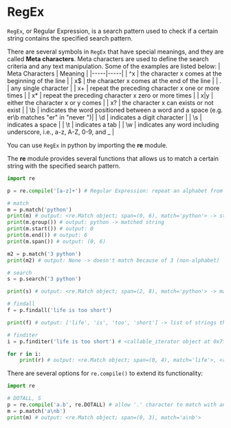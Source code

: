# RegEx

```RegEx```, or Regular Expression, is a search pattern used to check if a certain string contains the specified search pattern. 

There are several symbols in ```RegEx``` that have special meanings, and they are called <strong>Meta characters</strong>. Meta characters are used to define the search criteria and any text manipulation. Some of the examples are listed below:
| Meta Characters | Meaning |
|-----|-----|
| ^x | the character x comes at the beginning of the line |
| x$ | the character x comes at the end of the line |
| . | any single character |
| x+ | repeat the preceding character x one or more times |
| x* | repeat the preceding character x zero or more times |
| x\|y | either the character x or y comes |
| x? | the character x can exists or not exist |
| \b | indicates the word positioned between a word and a space (e.g. er\b matches "er" in "never ")|
| \d | indicates a digit character |
| \s | indicates a space | 
| \t | indicates a tab | 
| \w | indicates any word including underscore, i.e., a-z, A-Z, 0-9, and _ |

You can use ```RegEx``` in python by importing the <strong>re</strong> module. 

The <strong>re</strong> module provides several functions that allows us to match a certain string with the specified search pattern.
```python
import re 

p = re.compile('[a-z]+') # Regular Expression: repeat an alphabet from a to z 1 or more times

# match
m = p.match('python') 
print(m) # output: <re.Match object; span=(0, 6), match='python'> -> starting the match from index 0
print(m.group()) # output: python -> matched string
print(m.start()) # output: 0
print(m.end()) # output: 6
print(m.span()) # output: (0, 6)

m2 = p.match('3 python') 
print(m2) # output: None -> doesn't match because of 3 (non-alphabet)

# search
s = p.search('3 python') 

print(s) # output: <re.Match object; span=(2, 8), match='python'> -> match from index 2, even though non-alphabet is included in the string

# findall
f = p.findall('life is too short') 

print(f) # output: ['life', 'is', 'too', 'short'] -> list of strings that contain reg exp search pattern

# finditer
i = p.finditer('life is too short') # <callable_iterator object at 0x7fa397ba0eb0> -> iterable object

for r in i:
    print(r) # output: <re.Match object; span=(0, 4), match='life'>, <re.Match object; span=(5, 7), match='is'>, <re.Match object; span=(8, 11), match='too'>, <re.Match object; span=(12, 17), match='short'>
```

There are several options for ```re.compile()``` to extend its functionality:
```python
import re

# DOTALL, S
p = re.compile('a.b', re.DOTALL) # allow '.' character to match with any character including newline '\n'
m = p.match('a\nb') 
print(m) # output: <re.Match object; span=(0, 3), match='a\nb'>
```
